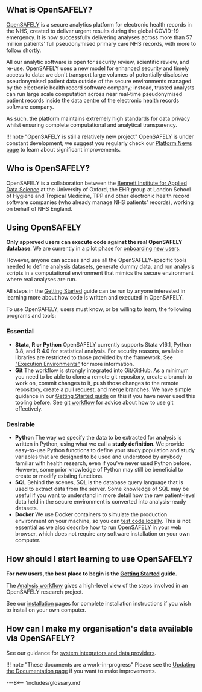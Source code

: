 ## What is OpenSAFELY?

[OpenSAFELY](https://www.opensafely.org/) is a secure analytics platform for electronic health records in the NHS, created to deliver urgent results during the global COVID-19 emergency.
It is now successfully delivering analyses across more than 57 million patients' full pseudonymised primary care NHS records, with more to follow shortly.

All our analytic software is open for security review, scientific review, and re-use.
OpenSAFELY uses a new model for enhanced security and timely access to data:
we don't transport large volumes of potentially disclosive pseudonymised patient data outside of the secure environments managed by the electronic health record software company;
instead, trusted analysts can run large scale computation across near real-time pseudonymised patient records inside the data centre of the electronic health records software company.

As such, the platform maintains extremely high standards for data privacy whilst ensuring complete computational and analytical transparency.

!!! note "OpenSAFELY is still a relatively new project"
    OpenSAFELY is under constant development; we suggest you regularly check our [Platform News page](https://www.opensafely.org/changelog/) to learn about significant improvements.

<div class="youtube-embed">
  <lite-youtube
    videoid="GRjRqOAIVy8"
    params="controls=1&modestbranding=2&rel=0&enablejsapi=1"
  ></lite-youtube>
</div>

## Who is OpenSAFELY?

OpenSAFELY is a collaboration between the [Bennett Institute for Applied Data Science](https://www.bennett.ox.ac.uk/) at the University of Oxford, the EHR group at London School of Hygiene and Tropical Medicine, TPP and other electronic health record software companies (who already manage NHS patients' records), working on behalf of NHS England.

## Using OpenSAFELY

**Only approved users can execute code against the real OpenSAFELY database**.  We are currently in a pilot phase for [onboarding new users](https://www.opensafely.org/onboarding-new-users/).

However, anyone can access and use all the OpenSAFELY-specific tools needed to define analysis datasets, generate dummy data, and run analysis scripts in a computational environment that mimics the secure environment where real analyses are run.

All steps in the [Getting Started](getting-started.md) guide can be run by anyone interested in learning more about how code is written and executed in OpenSAFELY.

To use OpenSAFELY, users must know, or be willing to learn, the following programs and tools:

### Essential

- **Stata, R or Python**
  OpenSAFELY currently supports Stata v16.1, Python 3.8, and R 4.0 for statistical analysis.
  For security reasons, available libraries are restricted to those provided by the framework. See ["Execution Environments"](actions-pipelines.md#execution-environments) for more information.
- **Git**
The workflow is strongly integrated into Git/GitHub.
As a minimum you need to be able to clone a remote git repository, create a branch to work on, commit changes to it, push those changes to the remote repository, create a pull request, and merge branches. We have simple guidance in our [Getting Started guide](getting-started.md) on this if you have never used this tooling before.
See [git workflow](git-workflow.md) for advice about how to use git effectively.
<!--We provide a simple tutorial for navigating the OpenSAFELY workflow.-->

### Desirable

- **Python**
  The way we specify the data to be extracted for analysis is written in Python, using what we call a **study definition**.
  We provide easy-to-use Python functions to define your study population and study variables that are designed to be used and understood by anybody familiar with health research, even if you've never used Python before.
  However, some prior knowledge of Python may still be beneficial to create or modify existing functions.
- **SQL**
  Behind the scenes, SQL is the database query language that is used to extract data from the server.
  Some knowledge of SQL may be useful if you want to understand in more detail how the raw patient-level data held in the secure environment is converted into analysis-ready datasets.
- **Docker**
  We use Docker containers to simulate the production environment on your machine, so you can [test code locally](actions-pipelines.md). This is not essential as we also describe how to run OpenSAFELY in your web browser, which does not require any software installation on your own computer.

## How should I start learning to use OpenSAFELY?

**For new users, the best place to begin is the [Getting
Started](getting-started.md) guide.**

The [Analysis workflow](workflow.md) gives a high-level view of the steps involved in an OpenSAFELY research project.

See our [installation](install-intro.md) pages for complete installation
instructions if you wish to install on your own computer.

## How can I make my organisation's data available via OpenSAFELY?

See our guidance for [system integrators and data providers](system-integration.md).

!!! note "These documents are a work-in-progress"
    Please see the [Updating the Documentation page](updating-the-docs.md) if you want to make improvements.

---8<-- 'includes/glossary.md'
